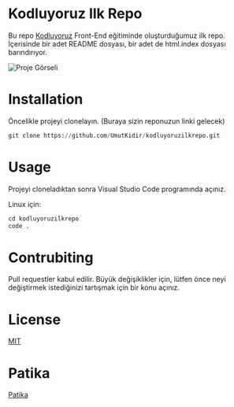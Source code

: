 # Kodluyoruz Ilk Repo
Bu repo [Kodluyoruz](https://kodluyoruz.org) Front-End eğitiminde oluşturduğumuz ilk repo. İçerisinde bir adet README dosyası, bir adet de html.index dosyası barındırıyor.

![Proje Görseli](https://i.hizliresim.com/9f09cye.png)

# Installation

Öncelikle projeyi clonelayın. (Buraya sizin reponuzun linki gelecek)

```python 
git clone https://github.com/UmutKidir/kodluyoruzilkrepo.git 
```

# Usage

Projeyi cloneladıktan sonra Visual Studio Code programında açınız.

Linux için:

```python 
cd kodluyoruzilkrepo
code .
```

# Contrubiting

Pull requestler kabul edilir. Büyük değişiklikler için, lütfen önce neyi değiştirmek istediğinizi tartışmak için bir konu açınız.

# License

[MIT](https://choosealicense.com/licenses/mit/)

[def]: https://www.hizliresim.com/9f09cye

# Patika
[Patika](https://patika.dev)
